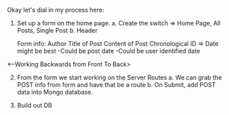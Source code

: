 Okay let's dial in my process here:

1. Set up a form on the home page.
    a. Create the switch => Home Page, All Posts, Single Post
    b. Header

    Form info: 
        Author
        Title of Post
        Content of Post
        Chronological ID => Date might be best
            -Could be post date
            -Could be user identified date


<--Working Backwards from Front To Back>

2. From the form we  start working on the Server Routes
    a. We can grab the POST info from form and have that be a route
    b. On Submit, add POST data into Mongo database.

3. Build out DB 